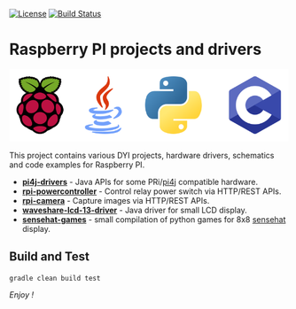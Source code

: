 [![License](https://img.shields.io/badge/License-Apache%202.0-blue.svg)](https://opensource.org/licenses/Apache-2.0)
[![Build Status](https://travis-ci.org/jveverka/itx-rpi-drivers.svg?branch=master)](https://travis-ci.org/jveverka/itx-rpi-drivers)

# Raspberry PI projects and drivers

![banner](docs/graphics-banner.svg)

This project contains various DYI projects, hardware drivers, schematics and code examples for Raspberry PI.

* __[pi4j-drivers](pi4j-drivers)__ - Java APIs for some PRi/[pi4j](https://pi4j.com/) compatible hardware.
* __[rpi-powercontroller](rpi-powercontroller)__ - Control relay power switch via HTTP/REST APIs. 
* __[rpi-camera](rpi-camera)__ - Capture images via HTTP/REST APIs. 
* __[waveshare-lcd-13-driver](waveshare-lcd-13-driver)__ - Java driver for small LCD display.
* __[sensehat-games](sensehat-games)__ - small compilation of python games for 8x8 [sensehat](https://www.raspberrypi.org/products/sense-hat/) display.

## Build and Test
``
gradle clean build test
``

*Enjoy !*

